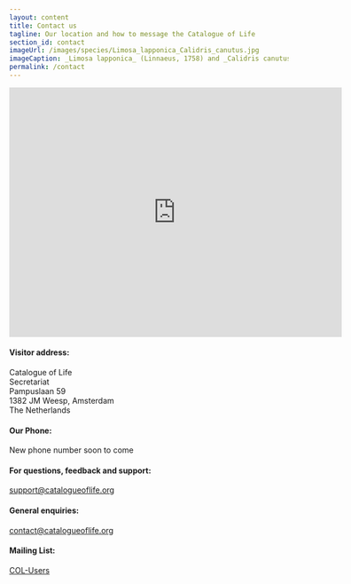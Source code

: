 ```yaml
---
layout: content
title: Contact us
tagline: Our location and how to message the Catalogue of Life
section_id: contact
imageUrl: /images/species/Limosa_lapponica_Calidris_canutus.jpg    
imageCaption: _Limosa lapponica_ (Linnaeus, 1758) and _Calidris canutus_ (Linnaeus, 1758) - [Photo CC By Donald Hobern](https://www.flickr.com/photos/dhobern/8738737007)
permalink: /contact
---
```


  <div class='full'>
    <div class='row'>
      <div class='medium-8 columns'>
        <div class='form'>
          <div class='row'>
            <div class="embed" id="contact-map">
              <iframe src="https://www.google.com/maps/embed?pb=!1m18!1m12!1m3!1d9756.936302881788!2d5.005945617773553!3d52.311754880888934!2m3!1f0!2f0!3f0!3m2!1i1024!2i768!4f13.1!3m3!1m2!1s0x47c60db161e340cd%3A0xd39abc567e687e8a!2sNoord%2C%20Pampuslaan%2059%2C%201382%20JM%20Weesp!5e0!3m2!1snl!2snl!4v1706105189105!5m2!1snl!2snl" width="600" height="450" style="border:0;" allowfullscreen="" loading="lazy" referrerpolicy="no-referrer-when-downgrade"></iframe>
              </div>
          </div>
        </div>
        <div class='two spacing'></div>
      </div>
      <div class='medium-4 columns'>
        <div class='contact-details'>
          <h4>Visitor address:</h4>
          <p>
          Catalogue of Life<br/>
          Secretariat<br/>
          Pampuslaan 59<br/>
          1382 JM Weesp, Amsterdam<br/>
          The Netherlands
          </p>
          <h4>Our Phone:</h4>
          <p>New phone number soon to come</p>
          <h4>For questions, feedback and support:</h4>
          <p><a href="mailto:support@catalogueoflife.org">support@catalogueoflife.org</a></p>
          <h4>General enquiries:</h4>
          <p><a href="mailto:contact@catalogueoflife.org">contact@catalogueoflife.org</a></p>
          <h4>Mailing List:</h4>
          <p><a href="https://lists.gbif.org/mailman/listinfo/col-users">COL-Users</a></p>
        </div>
      </div>
    </div>
  </div>
  <div class='four spacing'></div>
